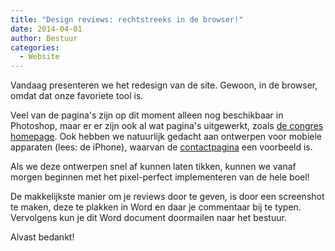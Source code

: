 ```yaml
---
title: "Design reviews: rechtstreeks in de browser!"
date: 2014-04-01
author: Bestuur
categories: 
  - Website
---
```

Vandaag presenteren we het redesign van de site. Gewoon, in de browser, omdat dat onze favoriete tool is.

Veel van de pagina's zijn op dit moment alleen nog beschikbaar in Photoshop, maar er er zijn ook al wat pagina's uitgewerkt, zoals [de congres homepage](/congres). Ook hebben we natuurlijk gedacht aan ontwerpen voor mobiele apparaten (lees: de iPhone), waarvan de [contactpagina](/contact) een voorbeeld is.

Als we deze ontwerpen snel af kunnen laten tikken, kunnen we vanaf morgen beginnen met het pixel-perfect implementeren van de hele boel!

De makkelijkste manier om je reviews door te geven, is door een screenshot te maken, deze te plakken in Word en daar je commentaar bij te typen. Vervolgens kun je dit Word document doormailen naar het bestuur.

Alvast bedankt!